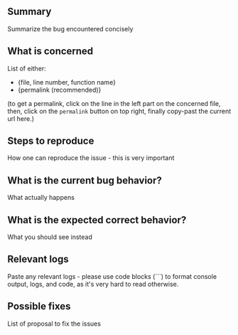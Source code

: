 ## Summary

Summarize the bug encountered concisely

## What is concerned

List of either:
- {file, line number, function name}
- {permalink (recommended)}

(to get a permalink, click on the line in the left part on the concerned file,
then, click on the `permalink` button on top right, finally copy-past the current url here.)

## Steps to reproduce

How one can reproduce the issue - this is very important

## What is the current bug behavior?

What actually happens

## What is the expected correct behavior?

What you should see instead

## Relevant logs

Paste any relevant logs - please use code blocks (```) to format console output, logs, and code, as
it's very hard to read otherwise.

## Possible fixes

List of proposal to fix the issues
